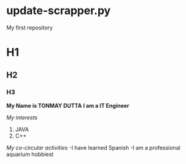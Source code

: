 # update-scrapper.py
My first repository
# H1
## H2
### H3
**My Name is TONMAY DUTTA**
**I am a IT Engineer**


*My interests*
1. JAVA
2. C++


*My co-circular activities*
-I have learned Spanish
-I am a professional aquarium hobbiest 
